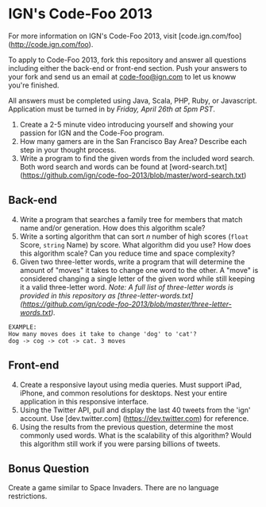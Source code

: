 IGN's Code-Foo 2013
=============

For more information on IGN's Code-Foo 2013, visit [code.ign.com/foo] (http://code.ign.com/foo).

To apply to Code-Foo 2013, fork this repository and answer all questions including either the back-end or front-end section. Push your answers to your fork and send us an email at code-foo@ign.com to let us knoww you're finished.

All answers must be completed using Java, Scala, PHP, Ruby, or Javascript. Application must be turned in by _Friday, April 26th at 5pm PST_.

1. Create a 2-5 minute video introducing yourself and showing your passion for IGN and the Code-Foo program.
2. How many gamers are in the San Francisco Bay Area? Describe each step in your thought process.
3. Write a program to find the given words from the included word search. Both word search and words can be found at [word-search.txt] (https://github.com/ign/code-foo-2013/blob/master/word-search.txt)

Back-end
--------

4. Write a program that searches a family tree for members that match name and/or generation. How does this algorithm scale?
5. Write a sorting algorithm that can sort _n_ number of high scores (`float` Score, `string` Name) by score. What algorithm did you use? How does this algorithm scale? Can you reduce time and space complexity?
6. Given two three-letter words, write a program that will determine the amount of "moves" it takes to change one word to the other. A "move" is considered changing a single letter of the given word while still keeping it a valid three-letter word. 
_Note: A full list of three-letter words is provided in this repository as [three-letter-words.txt] (https://github.com/ign/code-foo-2013/blob/master/three-letter-words.txt)._

```
EXAMPLE:
How many moves does it take to change 'dog' to 'cat'?
dog -> cog -> cot -> cat. 3 moves
```

Front-end
---------

4. Create a responsive layout using media queries. Must support iPad, iPhone, and common resolutions for desktops. Nest your entire application in this responsive interface.
5. Using the Twitter API, pull and display the last 40 tweets from the 'ign' account. Use [dev.twitter.com] (https://dev.twitter.com) for reference.
6. Using the results from the previous question, determine the most commonly used words. What is the scalability of this algorithm? Would this algorithm still work if you were parsing billions of tweets.

Bonus Question
--------------
Create a game similar to Space Invaders. There are no language restrictions.
